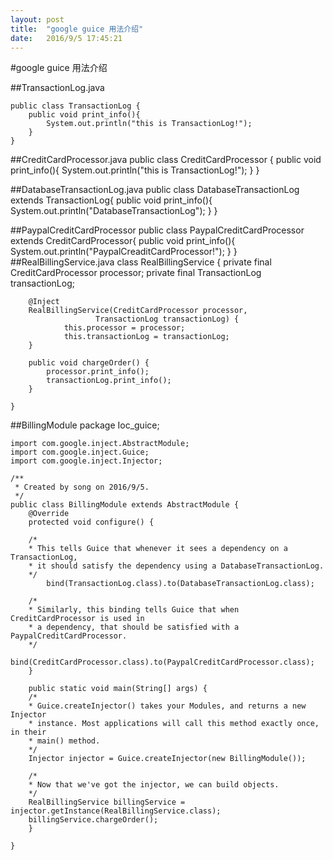 ```yaml
---
layout: post
title:  "google guice 用法介绍"
date:   2016/9/5 17:45:21 
---
```


#google guice 用法介绍

##TransactionLog.java

    public class TransactionLog {
    	public void print_info(){
    		System.out.println("this is TransactionLog!");
    	}
    }

##CreditCardProcessor.java
    public class CreditCardProcessor {
    	public void print_info(){
    		System.out.println("this is TransactionLog!");
    	}
    }
    
##DatabaseTransactionLog.java
    public class DatabaseTransactionLog extends TransactionLog{
    	public void print_info(){
        	System.out.println("DatabaseTransactionLog");
    	}
	}

##PaypalCreditCardProcessor
	public class PaypalCreditCardProcessor extends CreditCardProcessor{
    	public void print_info(){
        	System.out.println("PaypalCreaditCardProcessor!");
    	}
	}
##RealBillingService.java
	class RealBillingService {
    	private final CreditCardProcessor processor;
    	private final TransactionLog transactionLog;

    	@Inject
    	RealBillingService(CreditCardProcessor processor,
                       TransactionLog transactionLog) {
        		this.processor = processor;
        		this.transactionLog = transactionLog;
    	}

    	public void chargeOrder() {
        	processor.print_info();
        	transactionLog.print_info();
    	}

	}

##BillingModule
	package Ioc_guice;

	import com.google.inject.AbstractModule;
	import com.google.inject.Guice;
	import com.google.inject.Injector;

	/**
	 * Created by song on 2016/9/5.
	 */
	public class BillingModule extends AbstractModule {
    	@Override
    	protected void configure() {

     	/*
      	* This tells Guice that whenever it sees a dependency on a TransactionLog,
      	* it should satisfy the dependency using a DatabaseTransactionLog.
      	*/
        	bind(TransactionLog.class).to(DatabaseTransactionLog.class);

     	/*
      	* Similarly, this binding tells Guice that when CreditCardProcessor is used in
      	* a dependency, that should be satisfied with a PaypalCreditCardProcessor.
      	*/
        	bind(CreditCardProcessor.class).to(PaypalCreditCardProcessor.class);
    	}

    	public static void main(String[] args) {
    	/*
     	* Guice.createInjector() takes your Modules, and returns a new Injector
     	* instance. Most applications will call this method exactly once, in their
     	* main() method.
     	*/
    	Injector injector = Guice.createInjector(new BillingModule());
    
    	/*
     	* Now that we've got the injector, we can build objects.
     	*/
    	RealBillingService billingService = injector.getInstance(RealBillingService.class);
    	billingService.chargeOrder();
    	}
    
    }
   